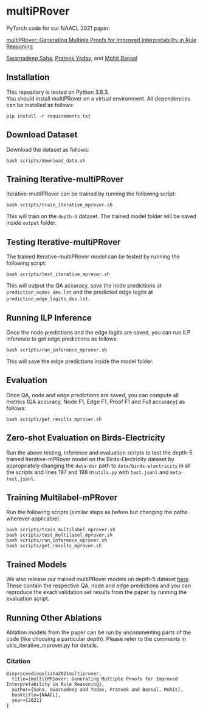 # multiPRover
PyTorch code for our NAACL 2021 paper:

[multiPRover: Generating Multiple Proofs for Improved Interpretability in Rule Reasoning](https://www.aclweb.org/anthology/2021.naacl-main.287.pdf)

[Swarnadeep Saha](https://swarnahub.github.io/), [Prateek Yadav](https://prateek-yadav.github.io/), and [Mohit Bansal](https://www.cs.unc.edu/~mbansal/)

## Installation
This repository is tested on Python 3.8.3.  
You should install multiPRover on a virtual environment. All dependencies can be installed as follows:
```
pip install -r requirements.txt
```

## Download Dataset
Download the dataset as follows:
```
bash scripts/download_data.sh
```

## Training Iterative-multiPRover
Iterative-multiPRover can be trained by running the following script:
```
bash scripts/train_iterative_mprover.sh
```
This will train on the ```depth-5``` dataset.
The trained model folder will be saved inside ```output``` folder.

## Testing Iterative-multiPRover

The trained Iterative-multiPRover model can be tested by running the following script:
```
bash scripts/test_iterative_mprover.sh
```
This will output the QA accuracy, save the node predictions at ```prediction_nodes_dev.lst``` and the predicted edge logits at ```prediction_edge_logits_dev.lst```.

## Running ILP Inference

Once the node predictions and the edge logits are saved, you can run ILP inference to get edge predictions as follows:
```
bash scripts/run_inference_mprover.sh
```
This will save the edge predictions inside the model folder.

## Evaluation

Once QA, node and edge predictions are saved, you can compute all metrics (QA accuracy, Node F1, Edge F1, Proof F1 and Full accuracy) as follows:
```
bash scripts/get_results_mprover.sh
```

## Zero-shot Evaluation on Birds-Electricity
Run the above testing, inference and evaluation scripts to test the depth-5 trained Iterative-mPRover model on the Birds-Electricity dataset by appropriately changing the ```data-dir``` path to ```data/birds-electricity``` in all the scripts and lines 197 and 198 in ```utils.py``` with ```test.jsonl``` and ```meta-test.jsonl```.


## Training Multilabel-mPRover
Run the following scripts (similar steps as before but changing the paths wherever applicable):
```
bash scripts/train_multilabel_mprover.sh
bash scripts/test_multilabel_mprover.sh
bash scripts/run_inference_mprover.sh
bash scripts/get_results_mprover.sh
```

## Trained Models
We also release our trained multiPRover models on depth-5 dataset [here](https://drive.google.com/file/d/1bIKOmq29teXP87o1KjS3TV1x0caqs6AU/view?usp=sharing). These contain the respective QA, node and edge predictions and you can reproduce the exact validation set results from the paper by running the evaluation script.


## Running Other Ablations
Ablation models from the paper can be run by uncommenting parts of the code (like choosing a particular depth). Please refer to the comments in utils_iterative_mprover.py for details.


### Citation
```
@inproceedings{saha2021multiprover,
  title={multi{PR}over: Generating Multiple Proofs for Improved Interpretability in Rule Reasoning},
  author={Saha, Swarnadeep and Yadav, Prateek and Bansal, Mohit},
  booktitle={NAACL},
  year={2021}
}
```
